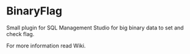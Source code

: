 # BinaryFlag
Small plugin for SQL Management Studio for big binary data to set and check flag.

For more information read Wiki.
